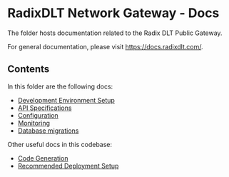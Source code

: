 # RadixDLT Network Gateway - Docs

The folder hosts documentation related to the Radix DLT Public Gateway.

For general documentation, please visit https://docs.radixdlt.com/.

## Contents

In this folder are the following docs:

* [Development Environment Setup](./development.md)
* [API Specifications](./api-specifications.md)
* [Configuration](./configuration.md)
* [Monitoring](./monitoring.md)
* [Database migrations](./database_migrations.md)

Other useful docs in this codebase:

* [Code Generation](../generation)
* [Recommended Deployment Setup](../deployment)
